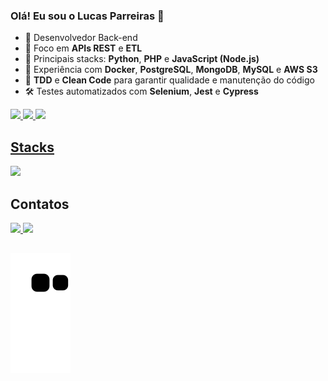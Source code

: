 ### Olá! Eu sou o Lucas Parreiras 👋

- 🌱 Desenvolvedor Back-end
- 🚀 Foco em **APIs REST** e **ETL**
- 🐍 Principais stacks: **Python**, **PHP** e **JavaScript (Node.js)**
- 🐳 Experiência com **Docker**, **PostgreSQL**, **MongoDB**, **MySQL** e **AWS S3**
- 📌 **TDD** e **Clean Code** para garantir qualidade e manutenção do código
- 🛠️ Testes automatizados com **Selenium**, **Jest** e **Cypress**

<div>
  <a href="https://github.com/lucaspbueno">
  <img height="180em" src="https://github-readme-stats.vercel.app/api?username=lucaspbueno&show_icons=true&theme=dark&include_all_commits=true&count_private=true"/>
  <img height="180em" src="https://github-readme-stats.vercel.app/api/top-langs/?username=lucaspbueno&layout=compact&langs_count=16&theme=dark"/>
  <img height="180em" src="http://github-profile-summary-cards.vercel.app/api/cards/profile-details?username=lucaspbueno&theme=dark"/>
</div>

<div>
  <h2>Stacks</h2>
  <a href="https://skillicons.dev">
    <img
      src="https://skillicons.dev/icons?i=python,nodejs,php,docker,aws,postgres,mysql,mongodb,express,sequelize,flask,selenium,jest,cypress,html,css,javascript,jquery,bootstrap,tailwind,styledcomponents,sass,react,vite,redux,git,github,gitlab,vscode,linux,postman,vercel"
    /> 
  </a>
</div>
  
<div>
  <h2>Contatos</h2>
  <a href="mailto:lucaspbueno22@gmail.com" target="_blank">
    <img src="https://skillicons.dev/icons?i=gmail"/>
  </a>
  <a href="https://www.linkedin.com/in/lucas-parreiras-romanelli-bueno/" target="_blank">
    <img src="https://skillicons.dev/icons?i=linkedin"/>
  </a>

##
  ![Snake animation](https://github.com/lucaspbueno/lucaspbueno/blob/output/github-contribution-grid-snake.svg)
</div>
  
